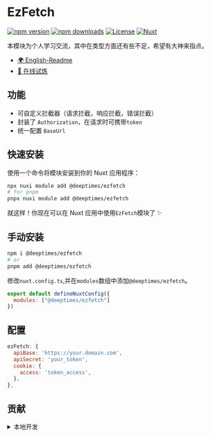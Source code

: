 # EzFetch

[![npm version][npm-version-src]][npm-version-href]
[![npm downloads][npm-downloads-src]][npm-downloads-href]
[![License][license-src]][license-href]
[![Nuxt][nuxt-src]][nuxt-href]

本模块为个人学习交流，其中在类型方面还有些不足，希望有大神来指点。

- [🌍 English-Readme](https://github.com/deeptimes/ezfetch/blob/main/README-EN.md)
- [🏀 在线试炼](https://stackblitz.com/edit/nuxt-starter-vpwwc4?file=README.md)
<!-- - [📖 &nbsp;Documentation](https://example.com) -->

## 功能
- 可自定义拦截器（请求拦截，响应拦截，错误拦截）
- 封装了 `Authorization`，在请求时可携带`token`
- 统一配置 `BaseUrl`

## 快速安装
使用一个命令将模块安装到你的 Nuxt 应用程序：

```bash
npx nuxi module add @deeptimes/ezfetch
# for pnpm
pnpx nuxi module add @deeptimes/ezfetch
```
就这样！你现在可以在 Nuxt 应用中使用`EzFetch`模块了 ✨

## 手动安装
```bash
npm i @deeptimes/ezfetch
# or
pnpm add @deeptimes/ezfetch
```
修改`nuxt.config.ts`,并在`modules`数组中添加`@deeptimes/ezfetch`。

```js
export default defineNuxtConfig({
  modules: ["@deeptimes/ezfetch"]
})
```
## 配置
```js
ezFetch: {
  apiBase: 'https://your.domain.com',
  apiSecret: 'your_token',
  cookie: {
    access: 'token_access',
  },
},
```


## 贡献

<details>
  <summary>本地开发</summary>

  ```bash
  # 安装依赖项
  npm install
  
  # 生成类型存根
  npm run dev:prepare
  
  # 使用 Playground 进行开发
  npm run dev
  
  # 构建 Playground
  npm run dev:build
  
  # 运行 ESLint
  npm run lint
  
  # 运行 Vitest
  npm run test
  npm run test:watch
  
  # 发布新版本
  npm run release
  ```

</details>


<!-- Badges -->
[npm-version-src]: https://img.shields.io/npm/v/@deeptimes/ezfetch/latest.svg?style=flat&colorA=020420&colorB=00DC82
[npm-version-href]: https://npmjs.com/package/@deeptimes/ezfetch

[npm-downloads-src]: https://img.shields.io/npm/dm/@deeptimes/ezfetch.svg?style=flat&colorA=020420&colorB=00DC82
[npm-downloads-href]: https://npmjs.com/package/@deeptimes/ezfetch

[license-src]: https://img.shields.io/npm/l/@deeptimes/ezfetch.svg?style=flat&colorA=020420&colorB=00DC82
[license-href]: https://npmjs.com/package/@deeptimes/ezfetch

[nuxt-src]: https://img.shields.io/badge/Nuxt-020420?logo=nuxt.js
[nuxt-href]: https://nuxt.com
